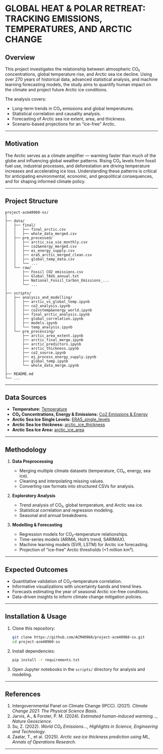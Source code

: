 # GLOBAL HEAT & POLAR RETREAT: TRACKING EMISSIONS, TEMPERATURES, AND ARCTIC CHANGE

## Overview

This project investigates the relationship between atmospheric CO₂ concentrations, global temperature rise, and Arctic sea ice decline. Using over 270 years of historical data, advanced statistical analysis, and machine learning forecasting models, the study aims to quantify human impact on the climate and project future Arctic ice conditions.

The analysis covers:

* Long-term trends in CO₂ emissions and global temperatures.
* Statistical correlation and causality analysis.
* Forecasting of Arctic sea ice extent, area, and thickness.
* Scenario-based projections for an “ice-free” Arctic.

---

## Motivation

The Arctic serves as a climate amplifier — warming faster than much of the globe and influencing global weather patterns. Rising CO₂ levels from fossil fuel use, industrial processes, and deforestation are driving temperature increases and accelerating ice loss.
Understanding these patterns is critical for anticipating environmental, economic, and geopolitical consequences, and for shaping informed climate policy.

---

## Project Structure

```
project-acm40960-ss/
│
├── data/
│   ├── final/
│   │   ├── final_arctic.csv
│   │   ├── whole_data_merged.csv
│   ├── pre_processed/
│   │   ├── arctic_sia_sie_monthly.csv
│   │   ├── co2&energy_merged.csv
│   │   ├── ei_energy_supply.csv
│   │   ├── era5_arctic_merged_clean.csv
│   │   ├── global_temp_data.csv
│   │   └── ...
│   └── raw/
│       ├── Fossil CO2 emissions.csv
│       ├── Global_TAVG_annual.txt
│       ├── National_Fossil_Carbon_Emissions_...
│       └── ...
│
├── scripts/
│   ├── analysis_and_modelling/
│   │   ├── arctic_vs_global_temp.ipynb
│   │   ├── co2_analysis.ipynb
│   │   ├── co2vstemp&energy_world.ipynb
│   │   ├── final_arctic_analysis.ipynb
│   │   ├── global_correlation.ipynb
│   │   ├── models.ipynb
│   │   └── temp_analysis.ipynb
│   └── pre_processing/
│       ├── arctic_area_extent.ipynb
│       ├── arctic_final_merge.ipynb
│       ├── arctic_predictors.ipynb
│       ├── arctic_thickness.ipynb
│       ├── co2_source.ipynb
│       ├── ei_process_energy_supply.ipynb
│       ├── global_temp.ipynb
│       └── whole_data_merge.ipynb
│
├── README.md
└── ...
```

---

## Data Sources

* **Temperature:** [Temperature](https://berkeleyearth.org/data/)
* **CO₂ Concentrations, Energy & Emissions:** [Co2 Emissions & Energy](https://globalcarbonbudgetdata.org/latest-data.html)
* **Arctic Sea Ice Single Levels:** [ERA5_single_levels](https://cds.climate.copernicus.eu/datasets/reanalysis-era5-single-levels-monthly-means?tab=overview)
* **Arctic Sea Ice thickness:** [arctic_ice_thickness](https://psc.apl.washington.edu/zhang/Global_seaice/data.html)
* **Arctic Sea Ice Area:** [arctic_ice_area](https://search.dataone.org/view/doi%3A10.18739%2FA2CC0TV9V#urn%3Auuid%3A2dffb930-b993-4a58-8d5a-b432f4de45c3)


---

## Methodology

1. **Data Preprocessing**

   * Merging multiple climate datasets (temperature, CO₂, energy, sea ice).
   * Cleaning and interpolating missing values.
   * Converting raw formats into structured CSVs for analysis.

2. **Exploratory Analysis**

   * Trend analysis of CO₂, global temperature, and Arctic sea ice.
   * Statistical correlation and regression modeling.
   * Seasonal and annual breakdowns.

3. **Modelling & Forecasting**

   * Regression models for CO₂–temperature relationships.
   * Time-series models (ARIMA, Holt’s trend, SARIMAX).
   * Machine learning models (SVR, LSTM) for Arctic ice forecasting.
   * Projection of “ice-free” Arctic thresholds (<1 million km²).

---

## Expected Outcomes

* Quantitative validation of CO₂–temperature correlation.
* Informative visualizations with uncertainty bands and trend lines.
* Forecasts estimating the year of seasonal Arctic ice-free conditions.
* Data-driven insights to inform climate change mitigation policies.

---

## Installation & Usage

1. Clone this repository:

   ```bash
   git clone https://github.com/ACM40960/project-acm40960-ss.git
   cd project-acm40960-ss
   ```
2. Install dependencies:

   ```bash
   pip install -r requirements.txt
   ```
3. Open Jupyter notebooks in the `scripts/` directory for analysis and modeling.

---

## References

1. Intergovernmental Panel on Climate Change (IPCC). (2021). *Climate Change 2021: The Physical Science Basis*.
2. Jarvis, A., & Forster, P. M. (2024). *Estimated human-induced warming...*, *Nature Geoscience*.
3. Su, Z. (2022). *World CO₂ Emissions...*, *Highlights in Science, Engineering and Technology*.
4. Zaatar, T., et al. (2025). *Arctic sea ice thickness prediction using ML*, *Annals of Operations Research*.

---
